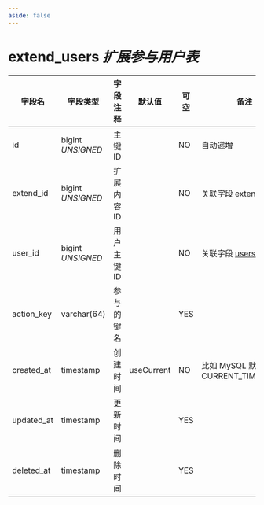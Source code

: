 ```yaml
---
aside: false
---
```


# extend_users *扩展参与用户表*

| 字段名 | 字段类型 | 字段注释 | 默认值 | 可空 | 备注 |
| --- | --- | --- | --- | --- | --- |
| id | bigint *UNSIGNED* | 主键 ID | | NO | 自动递增 |
| extend_id | bigint *UNSIGNED* | 扩展内容 ID |  | NO | 关联字段 extends->id |
| user_id | bigint *UNSIGNED* | 用户主键 ID |  | NO | 关联字段 [users->id](users.md) |
| action_key | varchar(64) | 参与的键名 |  | YES |  |
| created_at | timestamp | 创建时间 | useCurrent | NO | 比如 MySQL 默认值为 CURRENT_TIMESTAMP |
| updated_at | timestamp | 更新时间 |  | YES |  |
| deleted_at | timestamp | 删除时间 |  | YES |  |
